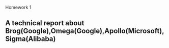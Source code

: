 Homework 1

## A technical report about Brog(Google),Omega(Google),Apollo(Microsoft),Sigma(Alibaba) ##
